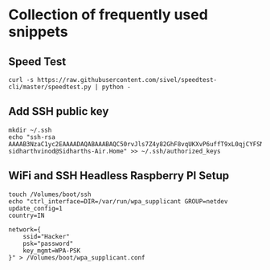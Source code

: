 # Collection of frequently used snippets

## Speed Test

`curl -s https://raw.githubusercontent.com/sivel/speedtest-cli/master/speedtest.py | python -`

## Add SSH public key
```
mkdir ~/.ssh
echo "ssh-rsa AAAAB3NzaC1yc2EAAAADAQABAAABAQC50rvJls7Z4y82GhF8vqUKXvP6uffT9xL0qjCYFSNM8IpOpBiBuci7S+lFhovooiGtKsT+uY1W1q0KEitqlcnMldQPB3eVwvFpjs/Mxs5AKUvpvw3HpsrKRYJSsWywhQlLzMMWtBexvosnmhLcsLJzaRPbsZEyXH+qX4SWjNMtmxNa3nLDfCZcS1NO83nLlxXMxwNO1Kb3+bo2lROO0dmvK0gvOK0DQBkbhAlOg1VHoDjdmbDujrV/5mpcwgnLVXwC12DXzh6dgKmkakWdjyqmsuKkc9tLipYMS9UwqJ/PsuFh3+BIcFnsmn/I3HktJADTDhwGYOSDIuoweurB/wjH sidharthvinod@Sidharths-Air.Home" >> ~/.ssh/authorized_keys
```

## WiFi and SSH Headless Raspberry PI Setup 
```
touch /Volumes/boot/ssh
echo "ctrl_interface=DIR=/var/run/wpa_supplicant GROUP=netdev
update_config=1
country=IN

network={
    ssid="Hacker"
    psk="password"
    key_mgmt=WPA-PSK
}" > /Volumes/boot/wpa_supplicant.conf
```
